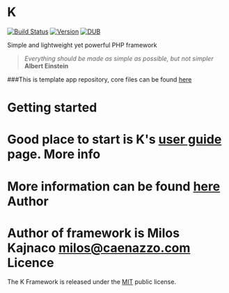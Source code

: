 K
=
[![Build Status](https://travis-ci.org/Kajna/K-Core.svg)](https://travis-ci.org/Kajna/K-Core)
[![Version](https://img.shields.io/badge/version-3.1.0-orange.svg)](https://packagist.org/packages/kajna/k-framework)
[![DUB](https://img.shields.io/dub/l/vibe-d.svg)](http://opensource.org/licenses/MIT)

Simple and lightweight yet powerful PHP framework
> *Everything should be made as simple as possible, but not simpler* 
**Albert Einstein**

###This is template app repository, core files can be found [here](https://github.com/Kajna/K-Core)

Getting started
=
Good place to start is K's [user guide](http://k-phpframework.com/docs) page.
More info
=
More information can be found [here](http://k-phpframework.com/)
Author
=
Author of framework is Milos Kajnaco 
milos@caenazzo.com
Licence
=
The K Framework is released under the [MIT](http://opensource.org/licenses/MIT) public license.
